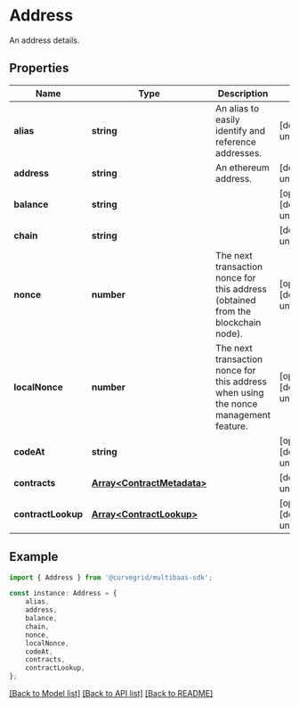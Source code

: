 # Address

An address details.

## Properties

Name | Type | Description | Notes
------------ | ------------- | ------------- | -------------
**alias** | **string** | An alias to easily identify and reference addresses. | [default to undefined]
**address** | **string** | An ethereum address. | [default to undefined]
**balance** | **string** |  | [optional] [default to undefined]
**chain** | **string** |  | [default to undefined]
**nonce** | **number** | The next transaction nonce for this address (obtained from the blockchain node). | [optional] [default to undefined]
**localNonce** | **number** | The next transaction nonce for this address when using the nonce management feature. | [optional] [default to undefined]
**codeAt** | **string** |  | [optional] [default to undefined]
**contracts** | [**Array&lt;ContractMetadata&gt;**](ContractMetadata.md) |  | [default to undefined]
**contractLookup** | [**Array&lt;ContractLookup&gt;**](ContractLookup.md) |  | [optional] [default to undefined]

## Example

```typescript
import { Address } from '@curvegrid/multibaas-sdk';

const instance: Address = {
    alias,
    address,
    balance,
    chain,
    nonce,
    localNonce,
    codeAt,
    contracts,
    contractLookup,
};
```

[[Back to Model list]](../README.md#documentation-for-models) [[Back to API list]](../README.md#documentation-for-api-endpoints) [[Back to README]](../README.md)
